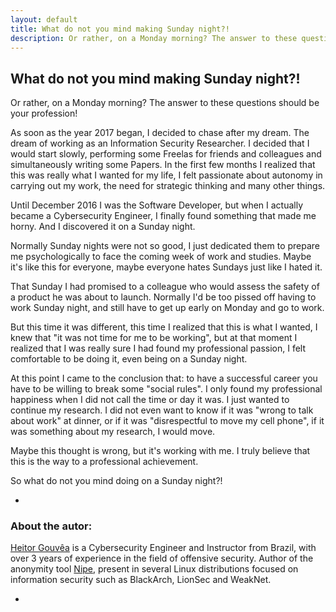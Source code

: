 ```yaml
---
layout: default
title: What do not you mind making Sunday night?!
description: Or rather, on a Monday morning? The answer to these questions should be your profession!
---
```


## What do not you mind making Sunday night?!

Or rather, on a Monday morning? The answer to these questions should be your profession!

As soon as the year 2017 began, I decided to chase after my dream. The dream of working as an Information Security Researcher. I decided that I would start slowly, performing some Freelas for friends and colleagues and simultaneously writing some Papers. In the first few months I realized that this was really what I wanted for my life, I felt passionate about autonomy in carrying out my work, the need for strategic thinking and many other things.

Until December 2016 I was the Software Developer, but when I actually became a Cybersecurity Engineer, I finally found something that made me horny. And I discovered it on a Sunday night.

Normally Sunday nights were not so good, I just dedicated them to prepare me psychologically to face the coming week of work and studies. Maybe it's like this for everyone, maybe everyone hates Sundays just like I hated it.

That Sunday I had promised to a colleague who would assess the safety of a product he was about to launch. Normally I'd be too pissed off having to work Sunday night, and still have to get up early on Monday and go to work.

But this time it was different, this time I realized that this is what I wanted, I knew that "it was not time for me to be working", but at that moment I realized that I was really sure I had found my professional passion, I felt comfortable to be doing it, even being on a Sunday night.

At this point I came to the conclusion that: to have a successful career you have to be willing to break some "social rules". I only found my professional happiness when I did not call the time or day it was. I just wanted to continue my research. I did not even want to know if it was "wrong to talk about work" at dinner, or if it was "disrespectful to move my cell phone", if it was something about my research, I would move.

Maybe this thought is wrong, but it's working with me. I truly believe that this is the way to a professional achievement.

So what do not you mind doing on a Sunday night?!

-

### About the autor:

[Heitor Gouvêa](https://heitorgouvea.me) is a Cybersecurity Engineer and Instructor from Brazil, with over 3 years of experience in the field of offensive security. Author of the anonymity tool [Nipe](https://github.com/GouveaHeitor/nipe),
present in several Linux distributions focused on information security such as BlackArch, LionSec and WeakNet.

-
